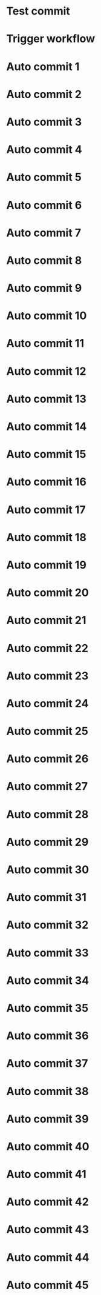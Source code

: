 # Test commit
# Trigger workflow
# Auto commit 1
# Auto commit 2
# Auto commit 3
# Auto commit 4
# Auto commit 5
# Auto commit 6
# Auto commit 7
# Auto commit 8
# Auto commit 9
# Auto commit 10
# Auto commit 11
# Auto commit 12
# Auto commit 13
# Auto commit 14
# Auto commit 15
# Auto commit 16
# Auto commit 17
# Auto commit 18
# Auto commit 19
# Auto commit 20
# Auto commit 21
# Auto commit 22
# Auto commit 23
# Auto commit 24
# Auto commit 25
# Auto commit 26
# Auto commit 27
# Auto commit 28
# Auto commit 29
# Auto commit 30
# Auto commit 31
# Auto commit 32
# Auto commit 33
# Auto commit 34
# Auto commit 35
# Auto commit 36
# Auto commit 37
# Auto commit 38
# Auto commit 39
# Auto commit 40
# Auto commit 41
# Auto commit 42
# Auto commit 43
# Auto commit 44
# Auto commit 45
